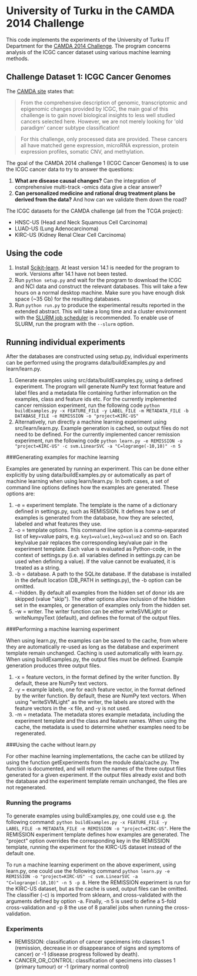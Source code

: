 University of Turku in the CAMDA 2014 Challenge
===============================================

This code implements the experiments of the University of Turku IT Department for the [CAMDA 2014 Challenge](http://camda2014.bioinf.jku.at). The program concerns analysis of the ICGC cancer dataset using various machine learning methods.

Challenge Dataset 1: ICGC Cancer Genomes
----------------------------------------

The [CAMDA site](http://camda2014.bioinf.jku.at/doku.php/contest_dataset) states that:

>From the comprehensive description of genomic, transcriptomic and epigenomic changes provided by ICGC, the main goal of this challenge is to gain novel biological insights to less well studied cancers selected here. However, we are not merely looking for 'old paradigm' cancer subtype classification!

>For this challenge, only processed data are provided. These cancers all have matched gene expression, microRNA expression, protein expression profiles, somatic CNV, and methylation.


The goal of the CAMDA 2014 challenge 1 (ICGC Cancer Genomes) is to use the ICGC cancer data to try to answer the questions:

1. **What are disease causal changes?** Can the integration of comprehensive multi-track -omics data give a clear answer?
2. **Can personalized medicine and rational drug treatment plans be derived from the data?** And how can we validate them down the road?

The ICGC datasets for the CAMDA challenge (all from the TCGA project):

* HNSC-US (Head and Neck Squamous Cell Carcinoma)
* LUAD-US (Lung Adenocarcinoma)
* KIRC-US (Kidney Renal Clear Cell Carcinoma)

Using the code
----------------------------------------
1. Install [Scikit-learn](http://scikit-learn.org/). At least version 14.1 is needed for the program to work. Versions after 14.1 have not been tested.
2. Run `python setup.py` and wait for the program to download the ICGC and NCI data and construct the relevant databases. This will take a few hours on a normal desktop machine. Make sure you have enough disk space (~35 Gb) for the resulting databases.
3. Run `python run.py` to produce the experimental results reported in the extended abstract. This will take a long time and a cluster environment with the [SLURM job scheduler](https://computing.llnl.gov/linux/slurm/) is recommended. To enable use of SLURM, run the program with the `--slurm` option.

Running individual experiments
------------------------------
After the databases are constructed using setup.py, individual experiments can be performed using the programs data/buildExamples.py and learn/learn.py.

1. Generate examples using src/data/buildExamples.py, using a defined experiment. The program will generate NumPy text format feature and label files and a metadata file containing further information on the examples, class and feature ids etc. For the currently implemented cancer remission experiment, run the following code `python buildExamples.py -x FEATURE_FILE -y LABEL_FILE -m METADATA_FILE -b DATABASE_FILE -e REMISSION -o "project=KIRC-US"`
2. Alternatively, run directly a machine learning experiment using src/learn/learn.py. Example generation is cached, so output files do not need to be defined. For the currently implemented cancer remission experiment, run the following code `python learn.py -e REMISSION -o "project=KIRC-US" -c svm.LinearSVC -a "C=logrange(-10,10)" -n 5`


###Generating examples for machine learning

Examples are generated by running an experiment. This can be done either explicitly by using data/buildExamples.py or automatically as part of machine learning when using learn/learn.py. In both cases, a set of command line options defines how the examples are generated. These options are:

1. -e = experiment template. The template is the name of a dictionary defined in settings.py, such as REMISSION. It defines how a set of examples is generated from the database, how they are selected, labeled and what features they use.
2. -o = template options. This command line option is a comma-separated list of key=value pairs, e.g. `key1=value1,key2=value2` and so on. Each key/value pair replaces the corresponding key/value pair in the experiment template. Each value is evaluated as Python-code, in the context of settings.py (i.e. all variables defined in settings.py can be used when defining a value). If the value cannot be evaluated, it is treated as a string.
3. -b = database. A path to the SQLite database. If the database is installed in the default location (DB_PATH in settings.py), the -b option can be omitted.
4. --hidden. By default all examples from the hidden set of donor ids are skipped (value "skip"). The other options allow inclusion of the hidden set in the examples, or generation of examples only from the hidden set.
5. -w = writer. The writer function can be either writeSVMLight or writeNumpyText (default), and defines the format of the output files.

###Performing a machine learning experiment

When using learn.py, the examples can be saved to the cache, from where they are automatically re-used as long as the database and experiment template remain unchanged. Caching is used automatically with learn.py. When using buildExamples.py, the output files must be defined. Example generation produces three output files.

1. -x = feature vectors, in the format defined by the writer function. By default, these are NumPy text vectors.
2. -y = example labels, one for each feature vector, in the format defined by the writer function. By default, these are NumPy text vectors. When using "writeSVMLight" as the writer, the labels are stored with the feature vectors in the -x file, and -y is not used.
3. -m = metadata. The metadata stores example metadata, including the experiment template and the class and feature names. When using the cache, the metadata is used to determine whether examples need to be regenerated.

###Using the cache without learn.py

For other machine learning implementations, the cache can be utilized by using the function getExperiments from the module data/cache.py. The function is documented, and will return the names of the three output files generated for a given experiment. If the output files already exist and both the database and the experiment template remain unchanged, the files are not regenerated.

### Running the programs

To generate examples using buildExamples.py, one could use e.g. the following command: `python buildExamples.py -x FEATURE_FILE -y LABEL_FILE -m METADATA_FILE -e REMISSION -o "project=KIRC-US"`. Here the REMISSION experiment template defines how examples are generated. The "project" option overrides the corresponding key in the REMISSION template, running the experiment for the KIRC-US dataset instead of the default one.

To run a machine learning experiment on the above experiment, using learn.py, one could use the following command `python learn.py -e REMISSION -o "project=KIRC-US" -c svm.LinearSVC -a "C=logrange(-10,10)" -n 5 -p 8`. Here the REMISSION experiment is run for the KIRC-US dataset, but as the cache is used, output files can be omitted. The classifier (-c) is imported from sklearn, and cross-validated with the arguments defined by option -a. Finally, -n 5 is used to define a 5-fold cross-validation and -p 8 the use of 8 parallel jobs when running the cross-validation.

### Experiments

* REMISSION: classification of cancer specimens into classes 1 (remission, decrease in or disappearance of signs and symptoms of cancer) or -1 (disease progress followed by death).
* CANCER_OR_CONTROL: classification of specimens into classes 1 (primary tumour) or -1 (primary normal control)
